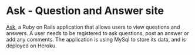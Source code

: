 # Ask - Question and Answer site

[Ask](https://desolate-sands-6873.herokuapp.com/), a Ruby on Rails application that allows users to view questions and answers. A user needs to be registered to ask questions, post an answer or add any comments. The application is using MySql to store its data, and is deployed on Heroku.
